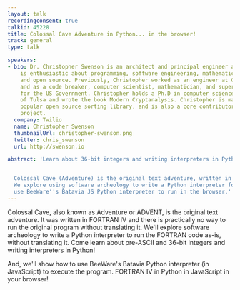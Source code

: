 ```yaml
---
layout: talk
recordingconsent: true
talkid: 45228
title: Colossal Cave Adventure in Python... in the browser!
track: general
type: talk

speakers:
- bio: Dr. Christopher Swenson is an architect and principal engineer at Twilio, and
    is enthusiastic about programming, software engineering, mathematics, writing,
    and open source. Previously, Christopher worked as an engineer at Google and Simple,
    and as a code breaker, computer scientist, mathematician, and supercomputer programmer
    for the US Government. Christopher holds a Ph.D in computer science from The University
    of Tulsa and wrote the book Modern Cryptanalysis. Christopher is maintains a moderately
    popular open source sorting library, and is also a core contributor to the BeeWare
    project.
  company: Twilio
  name: Christopher Swenson
  thumbnailUrl: christopher-swenson.png
  twitter: chris_swenson
  url: http://swenson.io

abstract: 'Learn about 36-bit integers and writing interpreters in Python!


  Colossal Cave (Adventure) is the original text adventure, written in FORTRAN IV.
  We explore using software archeology to write a Python interpreter for FORTRAN.  We
  use BeeWare''s Batavia JS Python interpreter to run in the browser.'
---
```

Colossal Cave, also known as Adventure or ADVENT, is the original text adventure. It was written in FORTRAN IV and there is practically no way to run the original program without translating it. We'll explore software archeology to write a Python interpreter to run the FORTRAN code as-is, without translating it. Come learn about pre-ASCII and 36-bit integers and writing interpreters in Python!

And, we'll show how to use BeeWare's Batavia Python interpreter (in JavaScript) to execute the program. FORTRAN IV in Python in JavaScript in your browser! 
